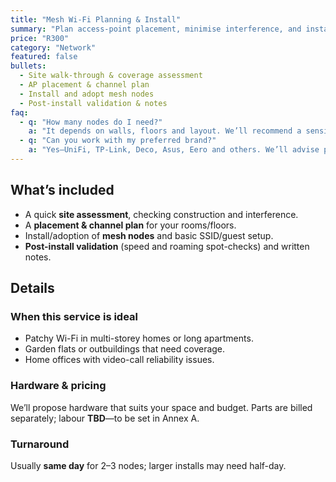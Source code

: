 ```yaml
---
title: "Mesh Wi-Fi Planning & Install"
summary: "Plan access-point placement, minimise interference, and install a mesh that covers your whole space reliably."
price: "R300"
category: "Network"
featured: false
bullets:
  - Site walk-through & coverage assessment
  - AP placement & channel plan
  - Install and adopt mesh nodes
  - Post-install validation & notes
faq:
  - q: "How many nodes do I need?"
    a: "It depends on walls, floors and layout. We’ll recommend a sensible number after a quick assessment."
  - q: "Can you work with my preferred brand?"
    a: "Yes—UniFi, TP-Link, Deco, Asus, Eero and others. We’ll advise pros/cons and choose what fits your space and budget."
---
```


## What’s included
- A quick **site assessment**, checking construction and interference.  
- A **placement & channel plan** for your rooms/floors.  
- Install/adoption of **mesh nodes** and basic SSID/guest setup.  
- **Post-install validation** (speed and roaming spot-checks) and written notes.

## Details

### When this service is ideal
- Patchy Wi-Fi in multi-storey homes or long apartments.  
- Garden flats or outbuildings that need coverage.  
- Home offices with video-call reliability issues.

### Hardware & pricing
We’ll propose hardware that suits your space and budget. Parts are billed separately; labour **TBD**—to be set in Annex A.

### Turnaround
Usually **same day** for 2–3 nodes; larger installs may need half-day.
